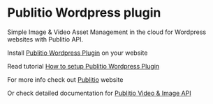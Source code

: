 # Publitio Wordpress plugin

Simple Image & Video Asset Management in the cloud for Wordpress websites with Publitio API.

Install [Publitio Wordpress Plugin](https://wordpress.org/plugins/publitio/) on your website 

Read tutorial [How to setup Publitio Wordpress Plugin](https://publit.io/community/blog/integrate-wordpress-site-with-publitio)

For more info check out [Publitio](https://publit.io) website

Or check detailed documentation for [Publitio Video & Image API](https://publit.io/docs)

